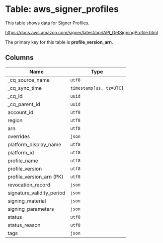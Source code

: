 # Table: aws_signer_profiles

This table shows data for Signer Profiles.

https://docs.aws.amazon.com/signer/latest/api/API_GetSigningProfile.html

The primary key for this table is **profile_version_arn**.

## Columns

| Name          | Type          |
| ------------- | ------------- |
|_cq_source_name|`utf8`|
|_cq_sync_time|`timestamp[us, tz=UTC]`|
|_cq_id|`uuid`|
|_cq_parent_id|`uuid`|
|account_id|`utf8`|
|region|`utf8`|
|arn|`utf8`|
|overrides|`json`|
|platform_display_name|`utf8`|
|platform_id|`utf8`|
|profile_name|`utf8`|
|profile_version|`utf8`|
|profile_version_arn (PK)|`utf8`|
|revocation_record|`json`|
|signature_validity_period|`json`|
|signing_material|`json`|
|signing_parameters|`json`|
|status|`utf8`|
|status_reason|`utf8`|
|tags|`json`|